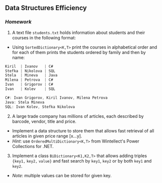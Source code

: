 ## Data Structures Efficiency
### _Homework_

1. A text file `students.txt` holds information about students and their courses in the following format:
  * Using `SortedDictionary<K,T>` print the courses in alphabetical order and for each of them prints the students ordered by family and then by name:
```cs
Kiril  | Ivanov   | C#
Stefka | Nikolova | SQL
Stela  | Mineva   | Java
Milena | Petrova  | C#
Ivan   | Grigorov | C#
Ivan   | Kolev    | SQL
```
```cs
C#: Ivan Grigorov, Kiril Ivanov, Milena Petrova
Java: Stela Mineva
SQL: Ivan Kolev, Stefka Nikolova
```
2. A large trade company has millions of articles, each described by barcode, vendor, title and price.
  * Implement a data structure to store them that allows fast retrieval of all articles in given price range [x…y].
  * _Hint_: use `OrderedMultiDictionary<K,T>` from Wintellect's Power Collections for .NET.
3. Implement a class `BiDictionary<K1,K2,T>` that allows adding triples `{key1,` `key2,` `value}` and fast search by `key1`, `key2` or by both `key1` and `key2`.
  * _Note_: multiple values can be stored for given key.

